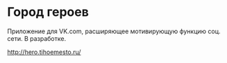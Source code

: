 # Город героев
Приложение для VK.com, расширяющее мотивирующую функцию соц. сети. В разработке.

http://hero.tihoemesto.ru/